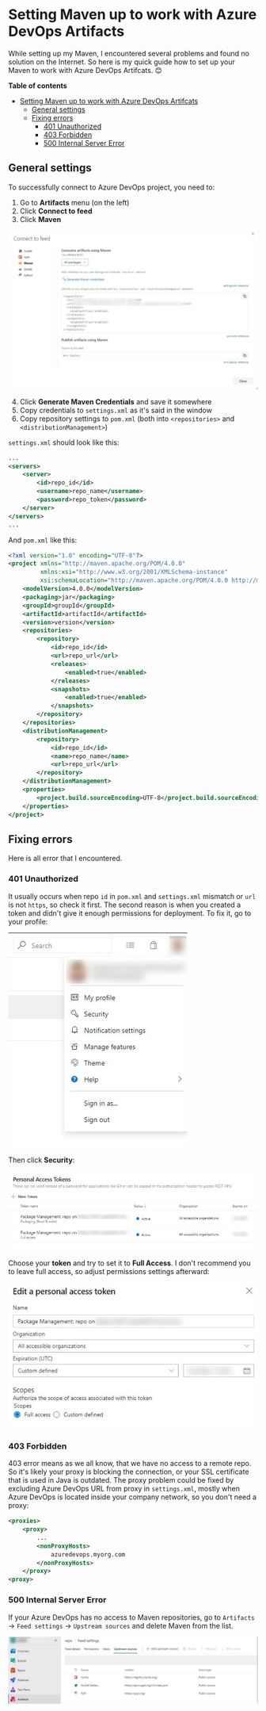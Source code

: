 # Setting Maven up to work with Azure DevOps Artifacts

While setting up my Maven, I encountered several problems and found no solution on the Internet. So here is my quick guide how to set up your Maven to work with Azure DevOps Artifcats. 😊

**Table of contents**
- [Setting Maven up to work with Azure DevOps Artifcats](#setting-maven-up-to-work-with-azure-devops-artifcats)
  * [General settings](#general-settings)
  * [Fixing errors](#fixing-errors)
    + [401 Unauthorized](#401-unauthorized)
    + [403 Forbidden](#403-forbidden)
    + [500 Internal Server Error](#500-internal-server-error)

## General settings

To successfully connect to Azure DevOps project, you need to:
1. Go to **Artifacts** menu (on the left)
2. Click **Connect to feed**
3. Click **Maven** 

![](img/connect-to-feed.jpg)

4. Click **Generate Maven Credentials** and save it somewhere
5. Copy credentials to `settings.xml` as it's said in the window
6. Copy repository settings to `pom.xml` (both into `<repositories>` and `<distributionManagement>`)

`settings.xml` should look like this:
```XML
...
<servers>
    <server>
        <id>repo_id</id>
        <username>repo_name</username>
        <password>repo_token</password>
    </server>
</servers>
...
```
And `pom.xml` like this:
```XML
<?xml version="1.0" encoding="UTF-8"?>
<project xmlns="http://maven.apache.org/POM/4.0.0"
         xmlns:xsi="http://www.w3.org/2001/XMLSchema-instance"
         xsi:schemaLocation="http://maven.apache.org/POM/4.0.0 http://maven.apache.org/xsd/maven-4.0.0.xsd">
    <modelVersion>4.0.0</modelVersion>
    <packaging>jar</packaging>
    <groupId>groupId</groupId>
    <artifactId>artifactId</artifactId>
    <version>version</version>
    <repositories>
        <repository>
            <id>repo_id</id>
            <url>repo_url</url>
            <releases>
                <enabled>true</enabled>
            </releases>
            <snapshots>
                <enabled>true</enabled>
            </snapshots>
        </repository>
    </repositories>
    <distributionManagement>
        <repository>
            <id>repo_id</id>
            <name>repo_name</name>
            <url>repo_url</url>
        </repository>
    </distributionManagement>
    <properties>
        <project.build.sourceEncoding>UTF-8</project.build.sourceEncoding>
    </properties>
</project>
```

## Fixing errors

Here is all error that I encountered.

### 401 Unauthorized

It usually occurs when repo `id` in `pom.xml` and `settings.xml` mismatch or `url` is not `https`, so check it first.
The second reason is when you created a token and didn't give it enough permissions for deployment. To fix it, go to your profile:

![](img/profile.jpg)

Then click **Security**:

![](img/personal_tokens.jpg)

Choose your **token** and try to set it to **Full Access**. I don't recommend you to leave full access, so adjust permissions settings afterward:

![](img/edit_token.jpg)

### 403 Forbidden

403 error means as we all know, that we have no access to a remote repo. So it's likely your proxy is blocking the connection, or your SSL certificate that is used in Java is outdated. The proxy problem could be fixed by excluding Azure DevOps URL from proxy in `settings.xml`, mostly when Azure DevOps is located inside your company network, so you don't need a proxy:
```XML
<proxies>
    <proxy>
        ...
        <nonProxyHosts>
            azuredevops.myorg.com
        </nonProxyHosts>
    </proxy>
<proxy>
```

### 500 Internal Server Error

If your Azure DevOps has no access to Maven repositories, go to `Artifacts` -> `Feed settings` -> `Upstream sources` and delete Maven from the list.

![](img/upstream_sources.jpg)
